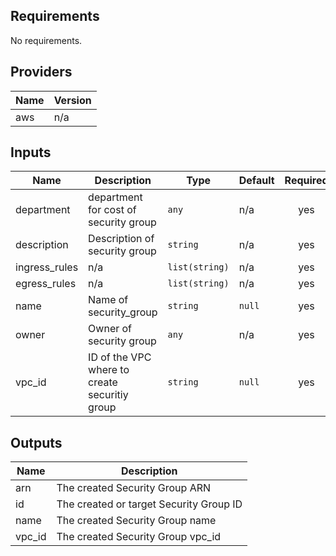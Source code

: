 ## Requirements

No requirements.

## Providers

| Name | Version |
|------|---------|
| aws | n/a |

## Inputs

| Name | Description | Type | Default | Required |
|------|-------------|------|---------|:--------:|
| department | department for cost of security group | `any` | n/a | yes |
| description | Description of security group | `string` | n/a | yes |
| ingress\_rules | n/a | `list(string)` | n/a | yes |
| egress\_rules | n/a | `list(string)` | n/a | yes |
| name | Name of security\_group | `string` | `null` | yes |
| owner | Owner of security group | `any` | n/a | yes |
| vpc\_id | ID of the VPC where to create securitiy group | `string` | `null` | yes |

## Outputs

| Name | Description |
|------|-------------|
| arn | The created Security Group ARN |
| id | The created or target Security Group ID |
| name | The created Security Group name |
| vpc\_id | The created Security Group vpc\_id |
